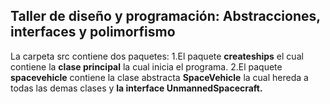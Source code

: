 ## Taller de diseño y programación: Abstracciones, interfaces y polimorfismo


 La carpeta src  contiene dos paquetes:
 1.El paquete **createships**  el cual contiene la **clase principal** la cual inicia el programa.
 2.El paquete **spacevehicle** contiene la clase abstracta **SpaceVehicle** la cual hereda a todas las demas clases y **la interface UnmannedSpacecraft.**
